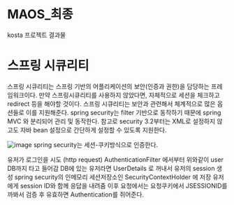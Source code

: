 # MAOS_최종
kosta 프로젝트 결과물

# 스프링 시큐리티        

스프링 시큐리티는 스프링 기반의 어플리케이션의 보안(인증과 권한)을 담당하는 프레임워크이다. 만약 스프링시큐리티를 사용하지 않았다면, 자체적으로 세션을 체크하고 redirect 등을 해야할 것이다. 스프링 시큐리티는 보안과 관련해서 체계적으로 많은 옵션들로 이를 지원해준다. spring security는 filter 기반으로 동작하기 때문에 spring MVC 와 분리되어 관리 및 동작한다. 참고로 security 3.2부터는 XML로 설정하지 않고도 자바 bean 설정으로 간단하게 설정할 수 있도록 지원한다.

![image](https://user-images.githubusercontent.com/73210774/117611199-09a9bc80-b19e-11eb-9db5-2931b9ccf679.png)
spring security는 세션-쿠키방식으로 인증한다.

유저가 로그인을 시도 (http request)
AuthenticationFilter 에서부터 위와같이 user DB까지 타고 들어감
DB에 있는 유저라면 UserDetails 로 꺼내서 유저의 session 생성
spring security의 인메모리 세션저장소인 SecurityContextHolder 에 저장
유저에게 session ID와 함께 응답을 내려줌
이후 요청에서는 요청쿠키에서 JSESSIONID를 까봐서 검증 후 유효하면 Authentication를 쥐어준다.


